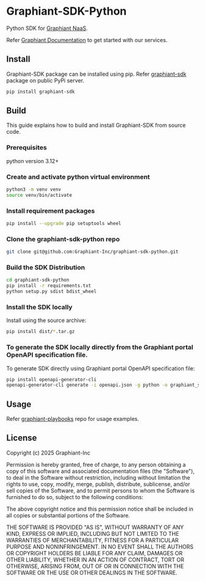 # Graphiant-SDK-Python

Python SDK for [Graphiant NaaS](https://www.graphiant.com).

Refer [Graphiant Documentation](https://docs.graphiant.com/) to get started with our services.

## Install

Graphiant-SDK package can be installed using pip. Refer [graphiant-sdk](https://pypi.org/project/graphiant-sdk/) package on public PyPi server.

```sh
pip install graphiant-sdk
```

## Build

This guide explains how to build and install Graphiant-SDK from source code.

### Prerequisites

python version 3.12+

### Create and activate python virtual environment
```sh
python3 -m venv venv
source venv/bin/activate
```

### Install requirement packages
```sh
pip install --upgrade pip setuptools wheel
```

### Clone the graphiant-sdk-python repo
```sh
git clone git@github.com:Graphiant-Inc/graphiant-sdk-python.git
```

### Build the SDK Distribution
```sh
cd graphiant-sdk-python
pip install -r requirements.txt
python setup.py sdist bdist_wheel
```

### Install the SDK locally

Install using the source archive:

```sh
pip install dist/*.tar.gz
```

### To generate the SDK locally directly from the Graphiant portal OpenAPI specification file.

To generate SDK directly using Graphiant portal OpenAPI specification file:

```sh
pip install openapi-generator-cli
openapi-generator-cli generate -i openapi.json -g python -o graphiant_sdk --package-name graphiant_sdk
```

## Usage

Refer [graphiant-playbooks](https://github.com/Graphiant-Inc/graphiant-playbooks) repo for usage examples.

## License

Copyright (c) 2025 Graphiant-Inc

Permission is hereby granted, free of charge, to any person obtaining a copy
of this software and associated documentation files (the "Software"), to deal
in the Software without restriction, including without limitation the rights
to use, copy, modify, merge, publish, distribute, sublicense, and/or sell
copies of the Software, and to permit persons to whom the Software is
furnished to do so, subject to the following conditions:

The above copyright notice and this permission notice shall be included in all
copies or substantial portions of the Software.

THE SOFTWARE IS PROVIDED "AS IS", WITHOUT WARRANTY OF ANY KIND, EXPRESS OR
IMPLIED, INCLUDING BUT NOT LIMITED TO THE WARRANTIES OF MERCHANTABILITY,
FITNESS FOR A PARTICULAR PURPOSE AND NONINFRINGEMENT. IN NO EVENT SHALL THE
AUTHORS OR COPYRIGHT HOLDERS BE LIABLE FOR ANY CLAIM, DAMAGES OR OTHER
LIABILITY, WHETHER IN AN ACTION OF CONTRACT, TORT OR OTHERWISE, ARISING FROM,
OUT OF OR IN CONNECTION WITH THE SOFTWARE OR THE USE OR OTHER DEALINGS IN THE
SOFTWARE.
